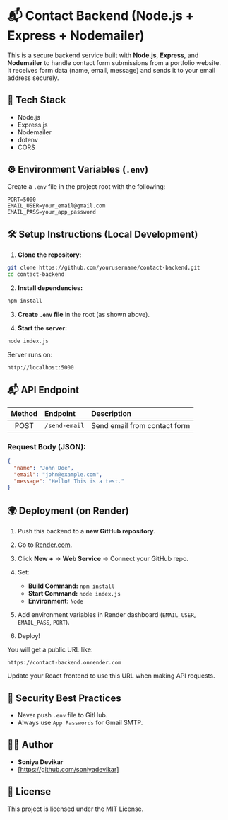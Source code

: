 # 📬 Contact Backend (Node.js + Express + Nodemailer)

This is a secure backend service built with **Node.js**, **Express**, and **Nodemailer** to handle contact form submissions from a portfolio website.  
It receives form data (name, email, message) and sends it to your email address securely.

## 🚀 Tech Stack
- Node.js
- Express.js
- Nodemailer
- dotenv
- CORS

## ⚙️ Environment Variables (`.env`)
Create a `.env` file in the project root with the following:
```env
PORT=5000
EMAIL_USER=your_email@gmail.com
EMAIL_PASS=your_app_password
```

## 🛠 Setup Instructions (Local Development)
1. **Clone the repository:**
```bash
git clone https://github.com/yourusername/contact-backend.git
cd contact-backend
```

2. **Install dependencies:**
```bash
npm install
```

3. **Create `.env` file** in the root (as shown above).

4. **Start the server:**
```bash
node index.js
```

Server runs on:  
```
http://localhost:5000
```

## 📬 API Endpoint

| Method | Endpoint            | Description               |
|:------:|:--------------------|:---------------------------|
| POST   | `/send-email`        | Send email from contact form |

### Request Body (JSON):
```json
{
  "name": "John Doe",
  "email": "john@example.com",
  "message": "Hello! This is a test."
}
```

## 🌍 Deployment (on Render)
1. Push this backend to a **new GitHub repository**.
2. Go to [Render.com](https://render.com).
3. Click **New +** → **Web Service** → Connect your GitHub repo.
4. Set:
   - **Build Command:** `npm install`
   - **Start Command:** `node index.js`
   - **Environment:** `Node`
5. Add environment variables in Render dashboard (`EMAIL_USER`, `EMAIL_PASS`, `PORT`).

6. Deploy!

You will get a public URL like:
```text
https://contact-backend.onrender.com
```

Update your React frontend to use this URL when making API requests.

## 🔐 Security Best Practices
- Never push `.env` file to GitHub.
- Always use `App Passwords` for Gmail SMTP.

## 👨‍💻 Author
- **Soniya Devikar**
- [https://github.com/soniyadevikar]

## 📜 License
This project is licensed under the MIT License.